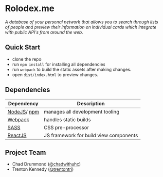 Rolodex.me
=========

_A database of your personal network that allows you to search through lists of people and preview their information on individual cards which integrate with public API's from around the web._


## Quick Start
- clone the repo
- run `npm install` for installing all dependencies
- run `webpack` to build the static assets after making changes.
- open `dist/index.html` to preview changes.

## Dependencies
Dependency    | Description
------------- | -------------
[NodeJS](nodejs.org)/ [npm](https://www.npmjs.com/)   | manages all development tooling
[Webpack](http://webpack.github.io/docs/installation.htm)       | handles static builds
[SASS](http://sass-lang.com/install)          | CSS pre-processor
[ReactJS](https://facebook.github.io/react/) | JS framework for build view components


## Project Team
* Chad Drummond ([@chadwithuhc](https://github.com/chadwithuhc))
* Trenton Kennedy ([@trentontri](https://github.com/trentontri))
